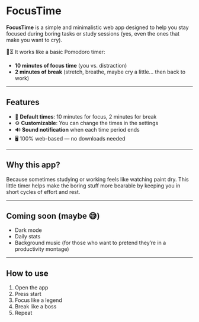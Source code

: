 # FocusTime

**FocusTime** is a simple and minimalistic web app designed to help you stay focused during boring tasks or study sessions (yes, even the ones that make you want to cry).

🧠⏳ It works like a basic Pomodoro timer:

* **10 minutes of focus time** (you vs. distraction)
* **2 minutes of break** (stretch, breathe, maybe cry a little... then back to work)

---

## Features

* 🎯 **Default times**: 10 minutes for focus, 2 minutes for break
* ⚙️ **Customizable**: You can change the times in the settings
* 🔊 **Sound notification** when each time period ends
* 🖥️ 100% web-based — no downloads needed

---

## Why this app?

Because sometimes studying or working feels like watching paint dry. This little timer helps make the boring stuff more bearable by keeping you in short cycles of effort and rest.

---

## Coming soon (maybe 😅)

* Dark mode
* Daily stats
* Background music (for those who want to pretend they’re in a productivity montage)

---

## How to use

1. Open the app
2. Press start
3. Focus like a legend
4. Break like a boss
5. Repeat
